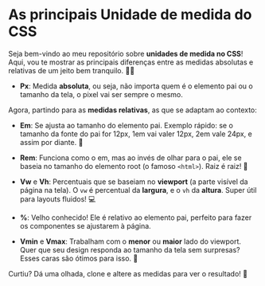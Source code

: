 # As principais Unidade de medida do CSS

Seja bem-vindo ao meu repositório sobre **unidades de medida no CSS**! Aqui, vou te mostrar as principais diferenças entre as medidas absolutas e relativas de um jeito bem tranquilo. 🧑‍💻

- **Px**: Medida **absoluta**, ou seja, não importa quem é o elemento pai ou o tamanho da tela, o pixel vai ser sempre o mesmo. 

Agora, partindo para as **medidas relativas**, as que se adaptam ao contexto:

- **Em**: Se ajusta ao tamanho do elemento pai. Exemplo rápido: se o tamanho da fonte do pai for 12px, 1em vai valer 12px, 2em vale 24px, e assim por diante. 📏
  
- **Rem**: Funciona como o em, mas ao invés de olhar para o pai, ele se baseia no tamanho do elemento root (o famoso `<html>`). Raiz é raiz! 🌳

- **Vw** e **Vh**: Percentuais que se baseiam no **viewport** (a parte visível da página na tela). O `vw` é percentual da **largura**, e o `vh` da **altura**. Super útil para layouts fluidos! 💻

- **%**: Velho conhecido! Ele é relativo ao elemento pai, perfeito para fazer os componentes se ajustarem à página.

- **Vmin** e **Vmax**: Trabalham com o **menor** ou **maior** lado do viewport. Quer que seu design responda ao tamanho da tela sem surpresas? Esses caras são ótimos para isso. 🔄

Curtiu? Dá uma olhada, clone e altere as medidas para ver o resultado! 🚀